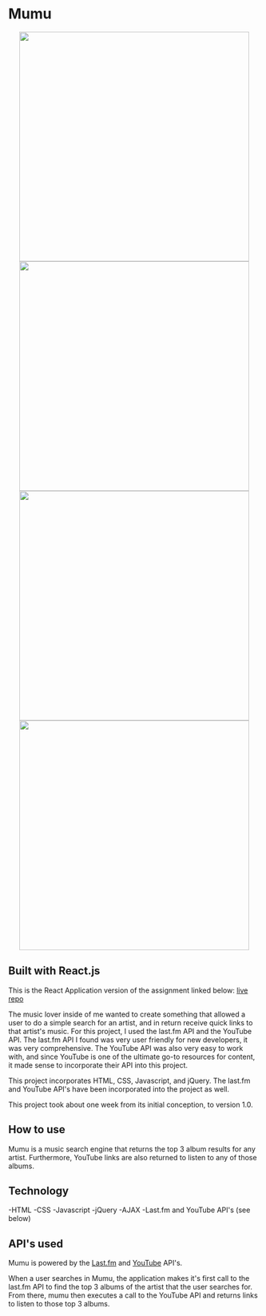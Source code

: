 # Mumu
<p align="center">
    <img width="460" src="images/screenshotsGithub/1.jpg">
    <img width="460" src="images/screenshotsGithub/2.jpg">
    <img width="460" src="images/screenshotsGithub/3.jpg">
    <img width="460" src="images/screenshotsGithub/4.jpg">
</p>

## Built with React.js

This is the React Application version of the assignment linked below:
[live](https://JesseShawCodes.github.io/mumu/)
[repo](https://github.com/JesseShawCodes/mumu)


The music lover inside of me wanted to create something that allowed a user to do a simple search for an artist, and in return receive quick links to that artist's music. For this project, I used the last.fm API and the YouTube API. The last.fm API I found was very user friendly for new developers, it was very comprehensive. The YouTube API was also very easy to work with, and since YouTube is one of the ultimate go-to resources for content, it made sense to incorporate their API into this project.

This project incorporates HTML, CSS, Javascript, and jQuery. The last.fm and YouTube API's have been incorporated into the project as well.

This project took about one week from its initial conception, to version 1.0.

## How to use

Mumu is a music search engine that returns the top 3 album results for any artist. Furthermore, YouTube links are also returned to listen to any of those albums.

## Technology

-HTML
-CSS
-Javascript
-jQuery
-AJAX
-Last.fm and YouTube API's (see below)

## API's used

Mumu is powered by the [Last.fm](https://www.last.fm/api) and [YouTube](https://developers.google.com/youtube/) API's.

When a user searches in Mumu, the application makes it's first call to the last.fm API to find the top 3 albums of the artist that the user searches for. From there, mumu then executes a call to the YouTube API and returns links to listen to those top 3 albums.